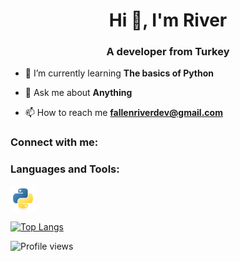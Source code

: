 <h1 align="center">Hi 👋, I'm River</h1>
<h3 align="center">A developer from Turkey</h3>

- 🌱 I’m currently learning **The basics of Python**

- 💬 Ask me about **Anything**

- 📫 How to reach me **fallenriverdev@gmail.com**

<h3 align="left">Connect with me:</h3>
<p align="left">
</p>

<h3 align="left">Languages and Tools:</h3>
<p align="left"> <a href="https://www.python.org" target="_blank" rel="noreferrer"> <img src="https://raw.githubusercontent.com/devicons/devicon/master/icons/python/python-original.svg" alt="python" width="40" height="40"/> </a> </p>

[![Top Langs](https://github-readme-stats.vercel.app/api/top-langs/?username=fallenr1very)](https://github.com/anuraghazra/github-readme-stats)

![Profile views](https://gpvc.arturio.dev/fallenr1very)
